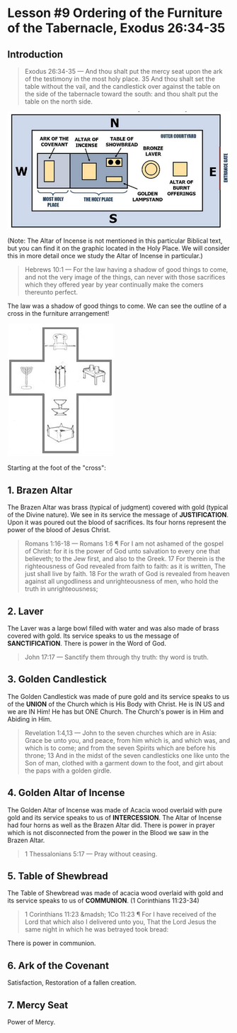 # Lesson #9 Ordering of the Furniture of the Tabernacle, Exodus 26:34-35

## Introduction

> Exodus 26:34-35 &mdash; And thou shalt put the mercy seat upon the ark of the testimony in the most holy place. 35 And thou shalt set the table without the vail, and the candlestick over against the table on the side of the tabernacle toward the south: and thou shalt put the table on the north side.
 
<img src="tabernacle-layout2.jpg" />

(Note: The Altar of Incense is not mentioned in this particular Biblical text, but you can find it on the graphic located in the Holy Place. We will consider this in more detail once we study the Altar of Incense in particular.)

> Hebrews 10:1 &mdash; For the law having a shadow of good things to come, and not the very image of the things, can never with those sacrifices which they offered year by year continually make the comers thereunto perfect.

The law was a shadow of good things to come. We can see the outline of a cross in the furniture arrangement!

<img src="cross-shape-layout.jpg" />


Starting at the foot of the "cross":

## 1. Brazen Altar

The Brazen Altar was brass (typical of judgment) covered with gold (typical of the Divine nature). We see in its service the message of **JUSTIFICATION**. Upon it was poured out the blood of sacrifices. Its four horns represent the power of the blood of Jesus Christ.

> Romans 1:16-18 &mdash; Romans 1:6 ¶ For I am not ashamed of the gospel of Christ: for it is the power of God unto salvation to every one that believeth; to the Jew first, and also to the Greek. 17 For therein is the righteousness of God revealed from faith to faith: as it is written, The just shall live by faith. 18 For the wrath of God is revealed from heaven against all ungodliness and unrighteousness of men, who hold the truth in unrighteousness;

## 2. Laver

The Laver was a large bowl filled with water and was also made of brass covered with gold. Its service speaks to us the message of **SANCTIFICATION**. There is power in the Word of God.

> John 17:17 &mdash; Sanctify them through thy truth: thy word is truth.

## 3. Golden Candlestick

The Golden Candlestick was made of pure gold and its service speaks to us of the **UNION** of the Church which is His Body with Christ. He is IN US and we are IN Him! He has but ONE Church. The Church's power is in Him and Abiding in Him.

> Revelation 1:4,13 &mdash; John to the seven churches which are in Asia: Grace be unto you, and peace, from him which is, and which was, and which is to come; and from the seven Spirits which are before his throne; 13 And in the midst of the seven candlesticks one like unto the Son of man, clothed with a garment down to the foot, and girt about the paps with a golden girdle.

## 4. Golden Altar of Incense

The Golden Altar of Incense was made of Acacia wood overlaid with pure gold and its service speaks to us of **INTERCESSION**. The Altar of Incense had four horns as well as the Brazen Altar did. There is power in prayer which is not disconnected from the power in the Blood we saw in the Brazen Altar.

> 1 Thessalonians 5:17 &mdash; Pray without ceasing.

## 5. Table of Shewbread

The Table of Shewbread was made of acacia wood overlaid with gold and its service speaks to us of **COMMUNION**. (1 Corinthians 11:23-34)

> 1 Corinthians 11:23 &madsh; 1Co 11:23 ¶ For I have received of the Lord that which also I delivered unto you, That the Lord Jesus the same night in which he was betrayed took bread:

There is power in communion.

## 6. Ark of the Covenant

Satisfaction, Restoration of a fallen creation.

## 7. Mercy Seat

Power of Mercy.